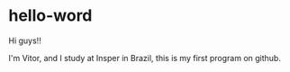 # hello-word
Hi guys!!

I'm Vitor, and I study at Insper in Brazil, this is my first program on github.
